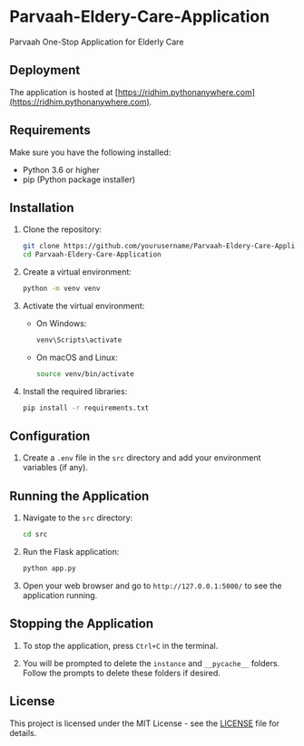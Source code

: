 # Parvaah-Eldery-Care-Application

Parvaah One-Stop Application for Elderly Care

## Deployment

The application is hosted at [https://ridhim.pythonanywhere.com](https://ridhim.pythonanywhere.com).

## Requirements

Make sure you have the following installed:

- Python 3.6 or higher
- pip (Python package installer)

## Installation

1. Clone the repository:

   ```bash
   git clone https://github.com/yourusername/Parvaah-Eldery-Care-Application.git
   cd Parvaah-Eldery-Care-Application
   ```

2. Create a virtual environment:

   ```bash
   python -m venv venv
   ```

3. Activate the virtual environment:

   - On Windows:
     ```sh
     venv\Scripts\activate
     ```
   - On macOS and Linux:
     ```sh
     source venv/bin/activate
     ```

4. Install the required libraries:
   ```sh
   pip install -r requirements.txt
   ```

## Configuration

1. Create a `.env` file in the `src` directory and add your environment variables (if any).

## Running the Application

1. Navigate to the `src` directory:

   ```sh
   cd src
   ```

2. Run the Flask application:

   ```sh
   python app.py
   ```

3. Open your web browser and go to `http://127.0.0.1:5000/` to see the application running.

## Stopping the Application

1. To stop the application, press `Ctrl+C` in the terminal.

2. You will be prompted to delete the `instance` and `__pycache__` folders. Follow the prompts to
   delete these folders if desired.

## License

This project is licensed under the MIT License - see the [LICENSE](LICENSE) file for details.

